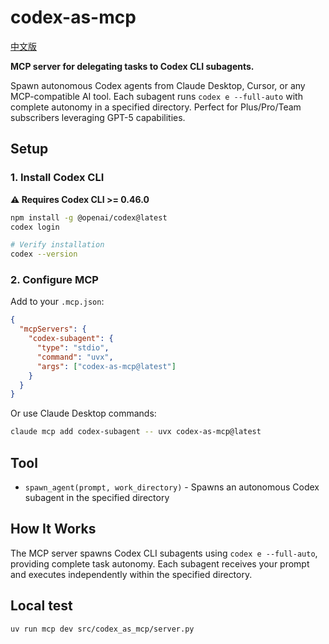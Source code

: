 # codex-as-mcp

[中文版](./README.zh-CN.md)

**MCP server for delegating tasks to Codex CLI subagents.**

Spawn autonomous Codex agents from Claude Desktop, Cursor, or any MCP-compatible AI tool. Each subagent runs `codex e --full-auto` with complete autonomy in a specified directory. Perfect for Plus/Pro/Team subscribers leveraging GPT-5 capabilities.

## Setup

### 1. Install Codex CLI

**⚠️ Requires Codex CLI >= 0.46.0**

```bash
npm install -g @openai/codex@latest
codex login

# Verify installation
codex --version
```

### 2. Configure MCP

Add to your `.mcp.json`:
```json
{
  "mcpServers": {
    "codex-subagent": {
      "type": "stdio",
      "command": "uvx",
      "args": ["codex-as-mcp@latest"]
    }
  }
}
```

Or use Claude Desktop commands:
```bash
claude mcp add codex-subagent -- uvx codex-as-mcp@latest
```

## Tool

- `spawn_agent(prompt, work_directory)` - Spawns an autonomous Codex subagent in the specified directory

## How It Works

The MCP server spawns Codex CLI subagents using `codex e --full-auto`, providing complete task autonomy. Each subagent receives your prompt and executes independently within the specified directory.

## Local test
```shell
uv run mcp dev src/codex_as_mcp/server.py
```